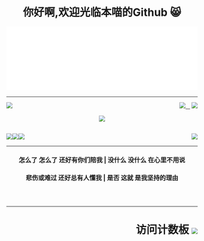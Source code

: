 <div align="center">
  
# 你好啊,欢迎光临本喵的Github :smile_cat:

<img src="https://raw.githubusercontent.com/DavidSciMeow/DavidSciMeow/238f4c03107f7aa7425314227d377cc433e1ad95/my.svg" alt="/" />
 
****
  
<div align="right">
  
  <a href="https://www.microsoft.com/windows/get-windows-11" ><img align="left" src="https://img.shields.io/badge/Windows-11%20Pro-red" /></a>
  
  <a href="https://ubuntu.com/" ><img src="https://img.shields.io/badge/Ubuntu-20.04%20Server-yellow" />&nbsp;&nbsp;&nbsp;</a>
  <a href="https://www.linuxfoundation.org/" ><img src="https://img.shields.io/badge/-Linux-fcc624?style=flat-square&logo=linux&logoColor=white" /></a>
  
</div>

<img align="center" src="https://github-readme-stats.vercel.app/api?username=davidscimeow&show_icons=true&count_private=true&bg_color=45,ff6699,bbbbbb&text_color=000000&title_color=000000&icon_color=000000&hide_border=true" />
<br/><br/>
  
<div align="right">
  <a href="https://learn.microsoft.com/zh-cn/dotnet/" ><img align="left" src="https://img.shields.io/badge/.NET-512BD4?style=flat-square&logo=C-Sharp&logoColor=ffffff" /></a>
  <a href="https://visualstudio.com/" ><img align="left" src="https://img.shields.io/badge/IDE-Visual%20Studio%20-007ACC?style=flat-square&logo=Visual-Studio&logoColor=ffffff" /></a>
  <a href="https://code.visualstudio.com/" ><img align="left" src="https://img.shields.io/badge/IDE-Visual%20Studio%20Code-007ACC?style=flat-square&logo=Visual-Studio-Code&logoColor=ffffff" /></a>
  
  <a href="https://git-scm.com/" ><img src="https://img.shields.io/badge/-Git-f05032?style=flat-square&logo=git&logoColor=white" /></a>
</div>

****
  
### 怎么了 怎么了 还好有你们陪我 | 没什么 没什么 在心里不用说 
### 悲伤或难过 还好总有人懂我 | 是否 这就 是我坚持的理由

<br/><br/>
  
****
  
<h1 align="right">访问计数板 <img align="center" src="https://profile-counter.glitch.me/davidscimeow/count.svg" /> </h1>
  
</div>
